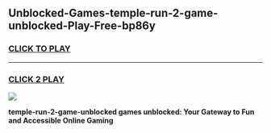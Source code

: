 
## Unblocked-Games-temple-run-2-game-unblocked-Play-Free-bp86y
<h3>
<a href="https://premium76.site?title=temple-run-2-game-unblocked&ref=10A">CLICK TO PLAY</a></h3>
<hr>

<h3>
<a href="https://premium76.site?title=temple-run-2-game-unblocked&ref=10A">CLICK 2 PLAY</a>
  
</h3>

<a href="https://premium76.site?title=temple-run-2-game-unblocked&ref=10A"><img src="https://clearcache.store/games.png"></a>


**temple-run-2-game-unblocked games unblocked: Your Gateway to Fun and Accessible Online Gaming**
